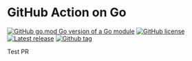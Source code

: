 # GitHub Action on Go

[![GitHub go.mod Go version of a Go module](https://img.shields.io/github/go-mod/go-version/gomods/athens.svg)](https://github.com/gomods/athens)
[![GitHub license](https://img.shields.io/github/license/mouismail/go-action-runner.svg)](https://github.com/mouismail/go-action-runner/blob/main/LICENSE)
[![Latest release](https://badgen.net/github/release/mouismail/go-action-runner)](https://github.com/mouismail/go-action-runner/releases)
[![Github tag](https://badgen.net/github/tag/mouismail/go-action-runner)](https://github.com/mouismail/go-action-runner/tags/)


Test PR
